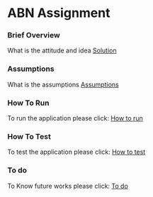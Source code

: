 # ABN Assignment

### Brief Overview
What is the attitude and idea
[Solution](solution.md)

### Assumptions
What is the assumptions
[Assumptions](assumptions.md)

### How To Run
To run the application please click:
[How to run](how_to_run.md)

### How To Test
To test the application please click:
[How to test](how_to_test.md)

### To do
To Know future works please click:
[To do](to_do.md)


